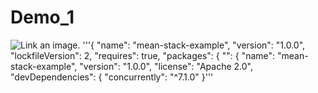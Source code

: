 # Demo_1
![Link an image.](https://www.google.com/imgres?imgurl=https%3A%2F%2Fupload.wikimedia.org%2Fwikipedia%2Fen%2F0%2F0a%2FPersistent_Systems.png&imgrefurl=https%3A%2F%2Fen.wikipedia.org%2Fwiki%2FPersistent_Systems&tbnid=LEsOMPzSAsfdbM&vet=12ahUKEwjRup2OvaX7AhV-jNgFHTUACQYQMygAegUIARDhAQ..i&docid=KV6hHGKtYkWJqM&w=214&h=162&q=persistent%20systems&ved=2ahUKEwjRup2OvaX7AhV-jNgFHTUACQYQMygAegUIARDhAQ)
'''{
  "name": "mean-stack-example",
  "version": "1.0.0",
  "lockfileVersion": 2,
  "requires": true,
  "packages": {
    "": {
      "name": "mean-stack-example",
      "version": "1.0.0",
      "license": "Apache 2.0",
      "devDependencies": {
        "concurrently": "^7.1.0"
      }'''
